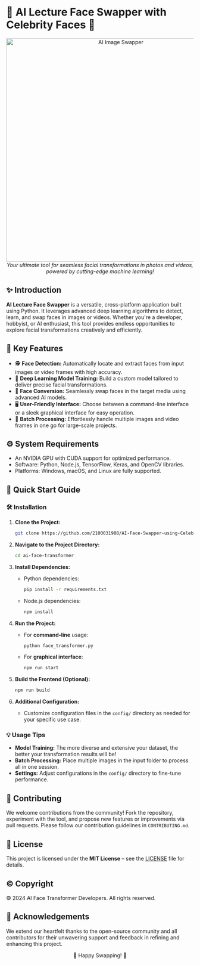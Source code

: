 # 🌟 AI Lecture Face Swapper with Celebrity Faces 🌟

<p align="center">
  <img src="https://i.postimg.cc/0jcq84XM/celebrity-gender-swap-faceapp-fb29-png-700.jpg" alt="AI Image Swapper" width="600">
  <br/><i>Your ultimate tool for seamless facial transformations in photos and videos, powered by cutting-edge machine learning!</i>
</p>

## ✨ Introduction

**AI Lecture Face Swapper** is a versatile, cross-platform application built using Python. It leverages advanced deep learning algorithms to detect, learn, and swap faces in images or videos. Whether you're a developer, hobbyist, or AI enthusiast, this tool provides endless opportunities to explore facial transformations creatively and efficiently.

## 🌟 Key Features
- 🕵️ **Face Detection:** Automatically locate and extract faces from input images or video frames with high accuracy.
- 🧠 **Deep Learning Model Training:** Build a custom model tailored to deliver precise facial transformations.
- 🔄 **Face Conversion:** Seamlessly swap faces in the target media using advanced AI models.
- 🖥️ **User-Friendly Interface:** Choose between a command-line interface or a sleek graphical interface for easy operation.
- 📂 **Batch Processing:** Effortlessly handle multiple images and video frames in one go for large-scale projects.

## ⚙️ System Requirements
- An NVIDIA GPU with CUDA support for optimized performance.
- Software: Python, Node.js, TensorFlow, Keras, and OpenCV libraries.
- Platforms: Windows, macOS, and Linux are fully supported.

## 🚀 Quick Start Guide

### 🛠️ Installation
1. **Clone the Project:**
    ```bash
    git clone https://github.com/2100031988/AI-Face-Swapper-using-Celebrity.git
    ```
2. **Navigate to the Project Directory:**
    ```bash
    cd ai-face-transformer
    ```
3. **Install Dependencies:**
    - Python dependencies:
      ```bash
      pip install -r requirements.txt
      ```
    - Node.js dependencies:
      ```bash
      npm install
      ```
4. **Run the Project:**
    - For **command-line** usage:
      ```bash
      python face_transformer.py
      ```
    - For **graphical interface**:
      ```bash
      npm run start
      ```

5. **Build the Frontend (Optional):**
    ```bash
    npm run build
    ```

6. **Additional Configuration:**
    - Customize configuration files in the `config/` directory as needed for your specific use case.

### 💡 Usage Tips
- **Model Training:** The more diverse and extensive your dataset, the better your transformation results will be!
- **Batch Processing:** Place multiple images in the input folder to process all in one session.
- **Settings:** Adjust configurations in the `config/` directory to fine-tune performance.

## 🤝 Contributing
We welcome contributions from the community! Fork the repository, experiment with the tool, and propose new features or improvements via pull requests. Please follow our contribution guidelines in `CONTRIBUTING.md`.

## 📜 License
This project is licensed under the **MIT License** – see the [LICENSE](LICENSE) file for details.

## ©️ Copyright
© 2024 AI Face Transformer Developers. All rights reserved.

## 🙏 Acknowledgements
We extend our heartfelt thanks to the open-source community and all contributors for their unwavering support and feedback in refining and enhancing this project.

<p align="center">
  🎉 Happy Swapping! 🎉
</p>
